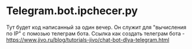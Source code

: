 # Telegram.bot.ipchecer.py

Тут будет код написанный за один вечер. Он служит для "вычисления по IP" с помозью телеграм бота.
Ссылка как создать телеграм бота - https://www.jivo.ru/blog/tutorials-jivo/chat-bot-dlya-telegram.html
